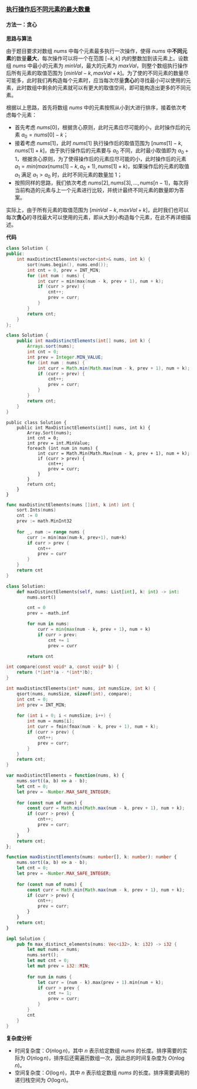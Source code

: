 ### [执行操作后不同元素的最大数量](https://leetcode.cn/problems/maximum-number-of-distinct-elements-after-operations/solutions/3801871/zhi-xing-cao-zuo-hou-bu-tong-yuan-su-de-fmhzv/)

#### 方法一：贪心

**思路与算法**

由于题目要求对数组 $nums$ 中每个元素最多执行一次操作，使得 $nums$ 中**不同元素**的数量**最大**，每次操作可以将一个在范围 $[-k,k]$ 内的整数加到该元素上。设数组 $nums$ 中最小的元素为 $minVal$，最大的元素为 $maxVal$，则整个数组执行操作后所有元素的取值范围为 $[minVal-k,maxVal+k]$。为了使的不同元素的数量尽可能多，此时我们再构造每个元素时，应当每次尽量**贪心**的寻找最小可以使用的元素，此时数组中剩余的元素就可以有更大的取值空间，即可能构造出更多的不同元素。

根据以上思路，首先将数组 $nums$ 中的元素按照从小到大进行排序，接着依次考虑每个元素：

- 首先考虑 $nums[0]$，根据贪心原则，此时元素应尽可能的小，此时操作后的元素 $a_0=nums[0]-k$；
- 接着考虑 $nums[1]$，此时 $nums[1]$ 执行操作后的取值范围为 $[nums[1]-k,nums[1]+k]$，由于执行操作后的元素要与 $a_0$ 不同，此时最小取值即为 $a_0+1$，根据贪心原则，为了使得操作后的元素应尽可能的小，此时操作后的元素 $a_1=min(max(nums[1]-k,a_0+1),nums[1]+k)$，如果操作后的元素的取值 $a_1$ 满足 $a_1>a_0$ 时，此时不同元素的数量加 $1$；
- 按照同样的思路，我们依次考虑 $nums[2],nums[3],\dots ,nums[n-1]$，每次将当前构造的元素与上一个元素进行比较，并统计最终不同元素的数量即为答案。

实际上，由于所有元素的取值范围为 $[minVal-k,maxVal+k]$，此时我们也可以每次**贪心**的寻找最大可以使用的元素，即从大到小构造每个元素，在此不再详细描述。

**代码**

```C++
class Solution {
public:
    int maxDistinctElements(vector<int>& nums, int k) {
        sort(nums.begin(), nums.end());
        int cnt = 0, prev = INT_MIN;
        for (int num : nums) {
            int curr = min(max(num - k, prev + 1), num + k);
            if (curr > prev) {
                cnt++;
                prev = curr;
            }
        }
        return cnt;
    }
};
```

```Java
class Solution {
    public int maxDistinctElements(int[] nums, int k) {
        Arrays.sort(nums);
        int cnt = 0;
        int prev = Integer.MIN_VALUE;
        for (int num : nums) {
            int curr = Math.min(Math.max(num - k, prev + 1), num + k);
            if (curr > prev) {
                cnt++;
                prev = curr;
            }
        }
        return cnt;
    }
}
```

```CSharp
public class Solution {
    public int MaxDistinctElements(int[] nums, int k) {
        Array.Sort(nums);
        int cnt = 0;
        int prev = int.MinValue;
        foreach (int num in nums) {
            int curr = Math.Min(Math.Max(num - k, prev + 1), num + k);
            if (curr > prev) {
                cnt++;
                prev = curr;
            }
        }
        return cnt;
    }
}
```

```Go
func maxDistinctElements(nums []int, k int) int {
    sort.Ints(nums)
    cnt := 0
    prev := math.MinInt32
    
    for _, num := range nums {
        curr := min(max(num-k, prev+1), num+k)
        if curr > prev {
            cnt++
            prev = curr
        }
    }
    return cnt
}
```

```Python
class Solution:
    def maxDistinctElements(self, nums: List[int], k: int) -> int:
        nums.sort()

        cnt = 0
        prev = -math.inf

        for num in nums:
            curr = min(max(num - k, prev + 1), num + k)
            if curr > prev:
                cnt += 1
                prev = curr

        return cnt

```

```C
int compare(const void* a, const void* b) {
    return (*(int*)a - *(int*)b);
}

int maxDistinctElements(int* nums, int numsSize, int k) {
    qsort(nums, numsSize, sizeof(int), compare);
    int cnt = 0;
    int prev = INT_MIN;
    
    for (int i = 0; i < numsSize; i++) {
        int num = nums[i];
        int curr = fmin(fmax(num - k, prev + 1), num + k);
        if (curr > prev) {
            cnt++;
            prev = curr;
        }
    }
    return cnt;
}
```

```JavaScript
var maxDistinctElements = function(nums, k) {
    nums.sort((a, b) => a - b);
    let cnt = 0;
    let prev = -Number.MAX_SAFE_INTEGER;
    
    for (const num of nums) {
        const curr = Math.min(Math.max(num - k, prev + 1), num + k);
        if (curr > prev) {
            cnt++;
            prev = curr;
        }
    }
    return cnt;
};
```

```TypeScript
function maxDistinctElements(nums: number[], k: number): number {
    nums.sort((a, b) => a - b);
    let cnt = 0;
    let prev = -Number.MAX_SAFE_INTEGER;
    
    for (const num of nums) {
        const curr = Math.min(Math.max(num - k, prev + 1), num + k);
        if (curr > prev) {
            cnt++;
            prev = curr;
        }
    }
    return cnt;
}
```

```Rust
impl Solution {
    pub fn max_distinct_elements(nums: Vec<i32>, k: i32) -> i32 {
        let mut nums = nums;
        nums.sort();
        let mut cnt = 0;
        let mut prev = i32::MIN;
        
        for num in nums {
            let curr = (num - k).max(prev + 1).min(num + k);
            if curr > prev {
                cnt += 1;
                prev = curr;
            }
        }
        cnt
    }
}
```

**复杂度分析**

- 时间复杂度：$O(n\log n)$，其中 $n$ 表示给定数组 $nums$ 的长度。排序需要的实际为 $O(n\log n)$，排序后还需遍历数组一次，因此总的时间复杂度为 $O(n\log n)$。
- 空间复杂度：$O(\log n)$，其中 $n$ 表示给定数组 $nums$ 的长度。排序需要调用的递归栈空间为 $O(\log n)$。
